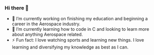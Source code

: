 ### Hi there 👋

- 🔭 I’m currently working on finishing my education and beginning a career in the Aerospace industry.
- 🌱 I’m currently learning how to code in C and looking to learn more about anything Aerospace related.
- ⚡ Fun fact: I love watching sports and learning new things. I love learning and diversifying my knowledge as best as I can.
